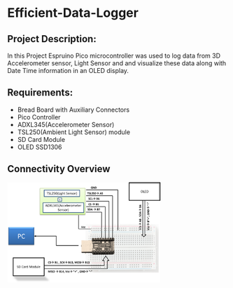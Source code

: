 # Efficient-Data-Logger

## Project Description:
In this Project Espruino Pico microcontroller was used to log data from 3D Accelerometer sensor, Light Sensor and and visualize these data along with Date Time information in an OLED display.

## Requirements:

* Bread Board with Auxiliary Connectors
* Pico Controller
* ADXL345(Accelerometer Sensor)
* TSL250(Ambient Light Sensor) module
* SD Card Module
* OLED SSD1306

## Connectivity Overview
<img align="center" src="Asset/Picture1.png" width="350">


